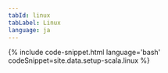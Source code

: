 ```yaml
---
tabId: linux
tabLabel: Linux
language: ja
---
```

<div class="scala-in-action-content">
  <div class="scala-in-action-code">
    <div class="wrap">
      <div class="scala-text scala-text-large">
        {% include code-snippet.html language='bash' codeSnippet=site.data.setup-scala.linux %}
      </div>
    </div>
  </div>
</div>
